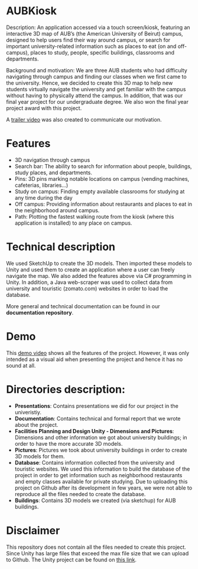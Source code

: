 # AUBKiosk
Description: An application accessed via a touch screen/kiosk, featuring an interactive 3D map of AUB’s (the American University of Beirut) campus, designed to help users find their way around campus, or search for important university-related information such as places to eat (on and off-campus), places to study, people, specific buildings, classrooms and departments.

Background and motivation: We are three AUB students who had difficulty navigating through campus and finding our classes when we first came to the university. Hence, we decided to create this 3D map to help new students virtually navigate the university and get familiar with the campus without having to physically attend the campus. In addition, that was our final year project for our undergraduate degree. We also won the final year project award with this project.

A [trailer video](https://youtu.be/8zhAN19fM0A) was also created to communicate our motivation.

# Features
* 3D navigation through campus
* Search bar: The ability to search for information about people, buildings, study places, and departments.
* Pins: 3D pins marking notable locations on campus (vending machines, cafeterias, libraries...)
* Study on campus: Finding empty available classrooms for studying at any time during the day
* Off campus: Providing information about restaurants and places to eat in the neighborhood around campus.
* Path: Plotting the fastest walking route from the kiosk (where this application is installed) to any place on campus.

# Technical description
We used SketchUp to create the 3D models. Then imported these models to Unity and used them to create an application where a user can freely navigate the map. We also added the features above via C# programming in Unity. In addition, a Java web-scraper was used to collect data from university and touristic (zomato.com) websites in order to load the database.

More general and technical documentation can be found in our **documentation repository**.

# Demo
This [demo video](https://youtu.be/5xD5sSZjJlE) shows all the features of the project. However, it was only intended as a visual aid when presenting the project and hence it has no sound at all.

# Directories description:
* **Presentations**: Contains presentations we did for our project in the univeristiy.
* **Documentation**: Contains technical and formal report that we wrote about the project.
* **Facilities Planning and Design Unity - Dimensions and Pictures**: Dimensions and other information we got about university buildings; in order to have the more accurate 3D models.
* **Pictures**: Pictures we took about university buildings in order to create 3D models for them.
* **Database**: Contains information collected from the university and touristic websites. We used this information to build the database of the project in order to get information such as neighborhood restaurants and empty classes available for private studying. Due to uploading this project on Github after its development in few years, we were not able to reproduce all the files needed to create the database.
* **Buildings**: Contains 3D models we created (via sketchup) for AUB buildings.

# Disclaimer
This repository does not contain all the files needed to create this project. Since Unity has large files that exceed the max file size that we can upload to Github. The Unity project can be found on [this link](https://mailaub-my.sharepoint.com/:u:/g/personal/sha57_mail_aub_edu/EcynrOQpkktLgnvGehTvXq0BVsiZigu9qMEF8Hf8HZlIyQ?e=J71dIV).